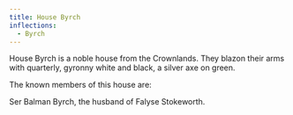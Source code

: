 ```yaml
---
title: House Byrch
inflections:
  - Byrch
---
```


House Byrch is a noble house from the Crownlands. They blazon their arms with quarterly, gyronny white and black, a silver axe on green.

The known members of this house are:

Ser Balman Byrch, the husband of Falyse Stokeworth.


